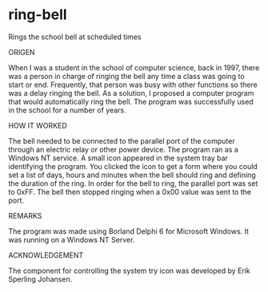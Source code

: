# ring-bell
Rings the school bell at scheduled times

ORIGEN

When I was a student in the school of computer science, back in 1997, there was a person in charge of ringing the bell any time a class was going to start or end. Frequently, that person was busy with other functions so there was a delay ringing the bell. As a solution, I proposed a computer program that would automatically ring the bell. The program was successfully used in the school for a number of years.

HOW IT WORKED

The bell needed to be connected to the parallel port of the computer through an electric relay or other power device. The program ran as a Windows NT service. A small icon appeared in the system tray bar identifying the program. You clicked the icon to get a form where you could set a list of days, hours and minutes when the bell should ring and defining the duration of the ring. In order for the bell to ring, the parallel port was set to 0xFF. The bell then stopped ringing when a 0x00 value was sent to the port.  

REMARKS

The program was made using Borland Delphi 6 for Microsoft Windows. It was running on a Windows NT Server. 

ACKNOWLEDGEMENT

The component for controlling the system try icon was developed by Erik Sperling Johansen.
